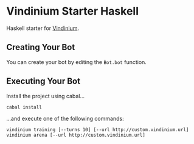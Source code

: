 Vindinium Starter Haskell
=========================

Haskell starter for [Vindinium](http://vindinium.org).

Creating Your Bot
-----------------

You can create your bot by editing the `Bot.bot` function.

Executing Your Bot
------------------

Install the project using cabal...

```
cabal install
```

...and execute one of the following commands:

```
vindinium training [--turns 10] [--url http://custom.vindinium.url]
vindinium arena [--url http://custom.vindinium.url]
```
